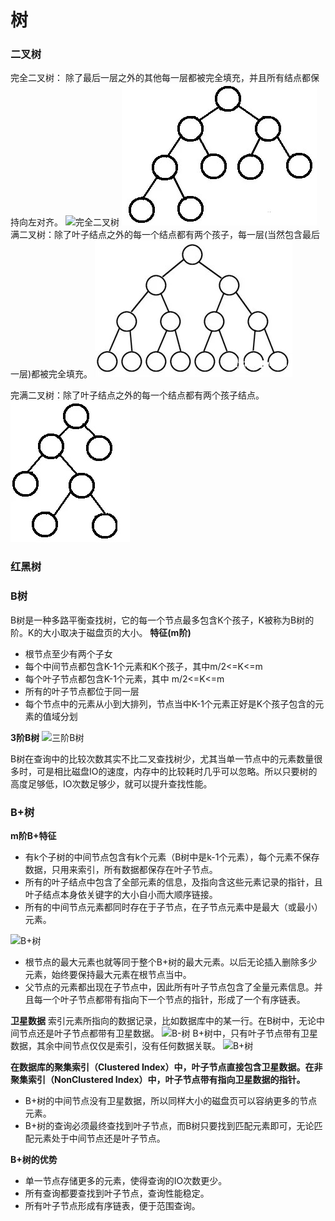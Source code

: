 # 树
### 二叉树
完全二叉树： 除了最后一层之外的其他每一层都被完全填充，并且所有结点都保持向左对齐。
![完全二叉树](https://pic3.zhimg.com/v2-8c0d29eae4fb78eaaa1992226676808a_b.jpg "完全二叉树")
![完全二叉树](完全二叉树.jpg "完全二叉树")
满二叉树：除了叶子结点之外的每一个结点都有两个孩子，每一层(当然包含最后一层)都被完全填充。
![满二叉树](满二叉树.jpg "满二叉树")

完满二叉树：除了叶子结点之外的每一个结点都有两个孩子结点。
![完满二叉树](完满二叉树.jpg "完满二叉树")


### 红黑树

### B树
B树是一种多路平衡查找树，它的每一个节点最多包含K个孩子，K被称为B树的阶。K的大小取决于磁盘页的大小。
**特征(m阶)**
* 根节点至少有两个子女
* 每个中间节点都包含K-1个元素和K个孩子，其中m/2<=K<=m
* 每个叶子节点都包含K-1个元素，其中 m/2<=K<=m
* 所有的叶子节点都位于同一层
* 每个节点中的元素从小到大排列，节点当中K-1个元素正好是K个孩子包含的元素的值域分划

**3阶B树**
![三阶B树](https://pic2.zhimg.com/80/v2-2f47deb17f430f488e91248f604a8aa1_hd.jpg "三阶B树")

B树在查询中的比较次数其实不比二叉查找树少，尤其当单一节点中的元素数量很多时，可是相比磁盘IO的速度，内存中的比较耗时几乎可以忽略。所以只要树的高度足够低，IO次数足够少，就可以提升查找性能。
### B+树
**m阶B+特征**
* 有k个子树的中间节点包含有k个元素（B树中是k-1个元素），每个元素不保存数据，只用来索引，所有数据都保存在叶子节点。
* 所有的叶子结点中包含了全部元素的信息，及指向含这些元素记录的指针，且叶子结点本身依关键字的大小自小而大顺序链接。
* 所有的中间节点元素都同时存在于子节点，在子节点元素中是最大（或最小）元素。

![B+树](https://pic3.zhimg.com/80/v2-678096c52709feddbdd03340069c6dc2_hd.jpg "B+树")

* 根节点的最大元素也就等同于整个B+树的最大元素。以后无论插入删除多少元素，始终要保持最大元素在根节点当中。
* 父节点的元素都出现在子节点中，因此所有叶子节点包含了全量元素信息。并且每一个叶子节点都带有指向下一个节点的指针，形成了一个有序链表。

**卫星数据**
索引元素所指向的数据记录，比如数据库中的某一行。在B树中，无论中间节点还是叶子节点都带有卫星数据。
![B-树](https://pic2.zhimg.com/80/v2-ba3efdd8525facefc81189ed6a958b4d_hd.jpg "B-树")
B+树中，只有叶子节点带有卫星数据，其余中间节点仅仅是索引，没有任何数据关联。
![B+树](https://pic3.zhimg.com/80/v2-36d5aa8eeb765d559ba8d5e136d0b402_hd.jpg "B+树")

**在数据库的聚集索引（Clustered Index）中，叶子节点直接包含卫星数据。在非聚集索引（NonClustered Index）中，叶子节点带有指向卫星数据的指针。**

* B+树的中间节点没有卫星数据，所以同样大小的磁盘页可以容纳更多的节点元素。
* B+树的查询必须最终查找到叶子节点，而B树只要找到匹配元素即可，无论匹配元素处于中间节点还是叶子节点。

**B+树的优势**
* 单一节点存储更多的元素，使得查询的IO次数更少。
* 所有查询都要查找到叶子节点，查询性能稳定。
* 所有叶子节点形成有序链表，便于范围查询。



